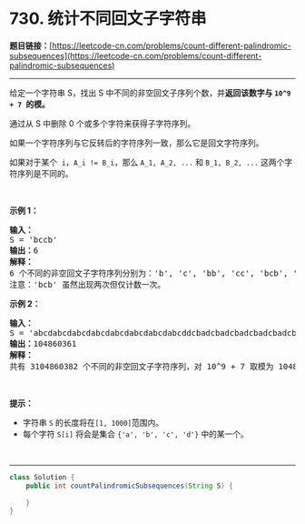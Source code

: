 # 730. 统计不同回文子字符串

**题目链接：**[https://leetcode-cn.com/problems/count-different-palindromic-subsequences](https://leetcode-cn.com/problems/count-different-palindromic-subsequences)

---

<div class="content__1Y2H">
 <div class="notranslate">
  <p>给定一个字符串 S，找出 S 中不同的非空回文子序列个数，并<strong>返回该数字与 <code>10^9 + 7 </code>的模。</strong></p> 
  <p>通过从 S 中删除 0 个或多个字符来获得子字符序列。</p> 
  <p>如果一个字符序列与它反转后的字符序列一致，那么它是回文字符序列。</p> 
  <p>如果对于某个&nbsp;&nbsp;<code>i</code>，<code>A_i != B_i</code>，那么&nbsp;<code>A_1, A_2, ...</code> 和&nbsp;<code>B_1, B_2, ...</code> 这两个字符序列是不同的。</p> 
  <p>&nbsp;</p> 
  <p><strong>示例 1：</strong></p> 
  <pre class="language-text"><strong>输入：</strong>
S = 'bccb'
<strong>输出：</strong>6
<strong>解释：</strong>
6 个不同的非空回文子字符序列分别为：'b', 'c', 'bb', 'cc', 'bcb', 'bccb'。
注意：'bcb' 虽然出现两次但仅计数一次。
</pre> 
  <p><strong>示例 2：</strong></p> 
  <pre class="language-text"><strong>输入：</strong>
S = 'abcdabcdabcdabcdabcdabcdabcdabcddcbadcbadcbadcbadcbadcbadcbadcba'
<strong>输出：</strong>104860361
<strong>解释：</strong>
共有 3104860382 个不同的非空回文子字符序列，对 10^9 + 7 取模为 104860361。
</pre> 
  <p>&nbsp;</p> 
  <p><strong>提示：</strong></p> 
  <ul> 
   <li>字符串&nbsp;<code>S</code>&nbsp;的长度将在<code>[1, 1000]</code>范围内。</li> 
   <li>每个字符&nbsp;<code>S[i]</code>&nbsp;将会是集合&nbsp;<code>{'a', 'b', 'c', 'd'}</code>&nbsp;中的某一个。</li> 
  </ul> 
  <p>&nbsp;</p> 
 </div>
</div>

---

```java
class Solution {
    public int countPalindromicSubsequences(String S) {
        
    }
}
```